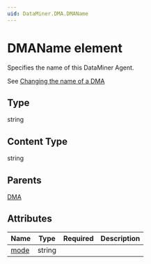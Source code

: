 ```yaml
---
uid: DataMiner.DMA.DMAName
---
```


# DMAName element

Specifies the name of this DataMiner Agent.

See [Changing the name of a DMA](xref:Changing_the_name_of_a_DMA)

## Type

string

## Content Type

string

## Parents

[DMA](xref:DataMiner.DMA)

## Attributes

| Name | Type | Required | Description |
| --- | --- | --- | --- |
| [mode](xref:DataMiner.DMA.DMAName-mode) | string |  |  |
